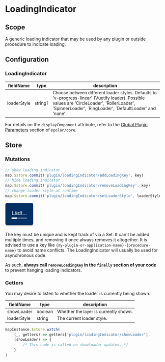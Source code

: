 # LoadingIndicator

## Scope

A generic loading indicator that may be used by any plugin or outside procedure to indicate loading.

## Configuration

### LoadingIndicator

| fieldName  | type | description |
| - | - | - |
| loaderStyle | string? | Choose between different loader styles. Defaults to 'v-progress-linear' (Vuetify loader). Possible values are 'CircleLoader', 'RollerLoader', 'SpinnerLoader', 'RingLoader', 'DefaultLoader' and 'none'  |

For details on the `displayComponent` attribute, refer to the [Global Plugin Parameters](../../core/README.md#global-plugin-parameters) section of `@polar/core`.

## Store

### Mutations

```js
// show loading indicator
map.$store.commit('plugin/loadingIndicator/addLoadingKey', key)
// hide loading indicator
map.$store.commit('plugin/loadingIndicator/removeLoadingKey', key)
// change loader style at runtime
map.$store.commit('plugin/loadingIndicator/setLoaderStyle', loaderStyle)
```

![Loading indicator example](./readme_loadingIndicator_example.png)

The key must be unique and is kept track of via a Set. It can't be added multiple times, and removing it once always removes it altogether. It is advised to use a key like `{my-plugin-or-application-name}-{procedure-name}` to avoid name conflicts. The LoadingIndicator will usually be used for asynchronous code.

As such, **always call `removeLoadingKey` in the `finally` section of your code** to prevent hanging loading indicators.

### Getters

You may desire to listen to whether the loader is currently being shown.

| fieldName | type | description |
| - | - | - |
| showLoader | boolean | Whether the layer is currently shown. |
| loaderStyle | string | The current loader style. |

```js
mapInstance.$store.watch(
    (_, getters) => getters['plugin/loadingIndicator/showLoader'],
    (showLoader) => {
        /* This code is called on showLoader updates. */
    }
)
```
